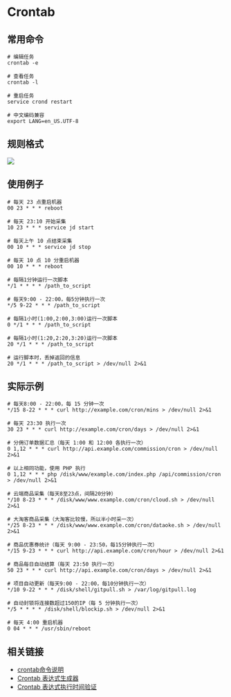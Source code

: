 
# Crontab

## 常用命令

	# 编辑任务
	crontab -e
	
	# 查看任务
	crontab -l
	
	# 重启任务
	service crond restart
	
	# 中文编码兼容
	export LANG=en_US.UTF-8

## 规则格式

![](notes/image/crontab.png)

## 使用例子
	
	# 每天 23 点重启机器
	00 23 * * * reboot

	# 每天 23:10 开始采集
	10 23 * * * service jd start

	# 每天上午 10 点结束采集
	00 10 * * * service jd stop

	# 每天 10 点 10 分重启机器
	00 10 * * * reboot
	
	# 每隔1分钟运行一次脚本
	*/1 * * * * /path_to_script
	
	# 每天9:00 - 22:00，每5分钟执行一次
	*/5 9-22 * * * /path_to_script

	# 每隔1小时(1:00,2:00,3:00)运行一次脚本
	0 */1 * * * /path_to_script

	# 每隔1小时(1:20,2:20,3:20)运行一次脚本
	20 */1 * * * /path_to_script

	# 运行脚本时，丢掉返回的信息
	20 */1 * * * /path_to_script > /dev/null 2>&1

## 实际示例

	# 每天8:00 - 22:00，每 15 分钟一次
	*/15 8-22 * * * curl http://example.com/cron/mins > /dev/null 2>&1

	# 每天 23:30 执行一次
	30 23 * * * curl http://example.com/cron/days > /dev/null 2>&1

	# 分佣订单数据汇总（每天 1:00 和 12:00 各执行一次）
	0 1,12 * * * curl http://api.example.com/commission/cron > /dev/null 2>&1

	# 以上相同功能，使用 PHP 执行
	0 1,12 * * * php /disk/www/example.com/index.php /api/commission/cron > /dev/null 2>&1

	# 云端商品采集（每天8至23点，间隔20分钟）
	*/10 8-23 * * * /disk/www/www.example.com/cron/cloud.sh > /dev/null 2>&1
	
	# 大淘客商品采集（大淘客比较慢，所以半小时采一次）
	*/25 8-23 * * * /disk/www/www.example.com/cron/dataoke.sh > /dev/null 2>&1
	
	# 商品优惠券统计（每天 9:00 - 23:50，每15分钟执行一次）
	*/15 9-23 * * * curl http://api.example.com/cron/hour > /dev/null 2>&1
	
	# 商品每日自动结算（每天 23:50 执行一次）
	50 23 * * * curl http://api.example.com/cron/days > /dev/null 2>&1
	
	# 项目自动更新（每天9:00 - 22:00，每10分钟执行一次）
	*/10 9-22 * * * /disk/shell/gitpull.sh > /var/log/gitpull.log
	
	# 自动封锁将连接数超过150的IP（每 5 分钟执行一次）
	*/5 * * * * /disk/shell/blockip.sh > /dev/null 2>&1
	
	# 每天 4:00 重启机器
	0 04 * * * /usr/sbin/reboot

## 相关链接

- [crontab命令说明](http://man.linuxde.net/crontab)
- [Crontab 表达式生成器](https://crontab.guru/)
- [Crontab 表达式执行时间验证](http://www.atool.org/crontab.php)

	
